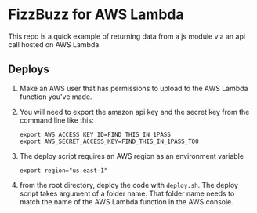 # FizzBuzz for AWS Lambda

This repo is a quick example of returning data from a js module via an api call hosted on AWS Lambda.

## Deploys
1. Make an AWS user that has permissions to upload to the AWS Lambda function you've made.

1. You will need to export the amazon api key and the secret key from the command line like this:
	```
	export AWS_ACCESS_KEY_ID=FIND_THIS_IN_1PASS
	export AWS_SECRET_ACCESS_KEY=FIND_THIS_IN_1PASS_TOO
	```

1. The deploy script requires an AWS region as an environment variable
	```
	export region="us-east-1"
	```

1. from the root directory, deploy the code with `deploy.sh`.  The deploy script takes argument of a folder name. That folder name needs to match the name of the AWS Lambda function in the AWS console.
